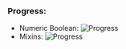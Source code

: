 ### Progress:
 - Numeric Boolean: ![Progress](https://geps.dev/progress/100)
 - Mixins: ![Progress](https://geps.dev/progress/0)

